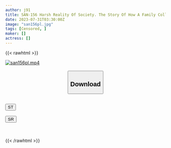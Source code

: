 ```yaml
---
author: j91
title: SAN-156 Harsh Reality Of Society. The Story Of How A Family Collapsed Due To The Power Of Money / Leila Fujii
date: 2023-07-31T03:30:00Z
image: "san156pl.jpg"
tags: [Censored, ]
maker: []
actress: []
---
```



{{< rawhtml >}}

<div class="video" data-videoid="erK4e8bDqbcYgRG">
    <a href="javascript:;">
        <img src="https://my.j91.asia/posts/san156pl/san156pl.jpg" width="WIDTH" height="HEIGHT" alt="san156pl.mp4" loading="lazy">
    </a>
</div>

<script type="text/javascript" src="https://j91.asia/asset/on-demand-st.js"></script>

<br>
  <link rel="stylesheet" href="https://j91.asia/asset/bs5.css">
  
  <center>
  <button class="btn btn-primary" type="button" data-bs-toggle="collapse" data-bs-target=".multi-collapse" aria-expanded="false" aria-controls="multiCollapseExample1 multiCollapseExample2"><h2>Download</h2></button></center>
</p>
<div class="row">
  <div class="col">
    <div class="collapse multi-collapse" id="multiCollapseExample1">
      <div class="card card-body">
	      	      <br>
<div class="buttons">  
<a href="https://streamtape.to/v/erK4e8bDqbcYgRG"><button class="btn-hover color-3"><i class="fa fa-download"></i> ST</button></a></div>
    </div>
  </div>
</div>
  <div class="col">
    <div class="collapse multi-collapse" id="multiCollapseExample2">
      <div class="card card-body">
	      <br>
<div class="buttons">
    <a href="https://streamruby.com/hdix5hgrbnyd.html"><button class="btn-hover color-9"><i class="fa fa-download"></i> SR</button></a></div>
<br><br>
      </div>
    </div>
  </div>
</div>

{{< /rawhtml >}}